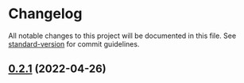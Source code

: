 # Changelog

All notable changes to this project will be documented in this file. See [standard-version](https://github.com/conventional-changelog/standard-version) for commit guidelines.

## [0.2.1](https://github.com/dmnsgn/bird-oid/compare/v0.2.0...v0.2.1) (2022-04-26)
